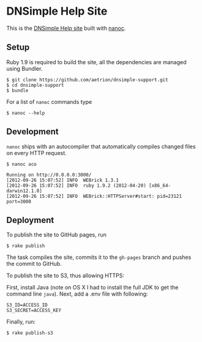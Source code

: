 # DNSimple Help Site

This is the [DNSimple Help site](http://support.dnsimple.com) built with [nanoc](http://nanoc.stoneship.org/).

## Setup

Ruby 1.9 is required to build the site, all the dependencies are managed using Bundler.

    $ git clone https://github.com/aetrion/dnsimple-support.git
    $ cd dnsimple-support
    $ bundle

For a list of `nanoc` commands type

    $ nanoc --help

## Development

`nanoc` ships with an autocompiler that automatically compiles changed files on every HTTP request.

    $ nanoc aco

    Running on http://0.0.0.0:3000/
    [2012-09-26 15:07:52] INFO  WEBrick 1.3.1
    [2012-09-26 15:07:52] INFO  ruby 1.9.2 (2012-04-20) [x86_64-darwin12.1.0]
    [2012-09-26 15:07:52] INFO  WEBrick::HTTPServer#start: pid=23121 port=3000

## Deployment

To publish the site to GitHub pages, run

    $ rake publish

The task compiles the site, commits it to the `gh-pages` branch and pushes the commit to GitHub.

To publish the site to S3, thus allowing HTTPS:

First, install Java (note on OS X I had to install the full JDK to get the command line `java`). Next, add a .env file with following:

    S3_ID=ACCESS_ID
    S3_SECRET=ACCESS_KEY

Finally, run:

    $ rake publish-s3
